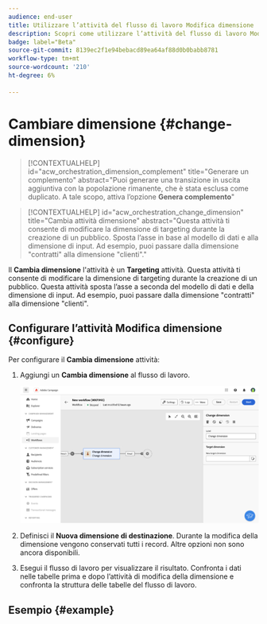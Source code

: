 ```yaml
---
audience: end-user
title: Utilizzare l’attività del flusso di lavoro Modifica dimensione
description: Scopri come utilizzare l’attività del flusso di lavoro Modifica dimensione
badge: label="Beta"
source-git-commit: 8139ec2f1e94bebacd89ea64af88d0b0babb8781
workflow-type: tm+mt
source-wordcount: '210'
ht-degree: 6%

---
```



# Cambiare dimensione {#change-dimension}

>[!CONTEXTUALHELP]
>id="acw_orchestration_dimension_complement"
>title="Generare un complemento"
>abstract="Puoi generare una transizione in uscita aggiuntiva con la popolazione rimanente, che è stata esclusa come duplicato. A tale scopo, attiva l’opzione **Genera complemento**"

>[!CONTEXTUALHELP]
>id="acw_orchestration_change_dimension"
>title="Cambia attività dimensione"
>abstract="Questa attività ti consente di modificare la dimensione di targeting durante la creazione di un pubblico. Sposta l’asse in base al modello di dati e alla dimensione di input. Ad esempio, puoi passare dalla dimensione &quot;contratti&quot; alla dimensione &quot;clienti&quot;."

Il **Cambia dimensione** l&#39;attività è un **Targeting** attività. Questa attività ti consente di modificare la dimensione di targeting durante la creazione di un pubblico. Questa attività sposta l’asse a seconda del modello di dati e della dimensione di input. Ad esempio, puoi passare dalla dimensione &quot;contratti&quot; alla dimensione &quot;clienti&quot;.

## Configurare l’attività Modifica dimensione {#configure}

Per configurare il **Cambia dimensione** attività:

1. Aggiungi un **Cambia dimensione** al flusso di lavoro.

   ![](../assets/workflow-change-dimension.png)

1. Definisci il **Nuova dimensione di destinazione**. Durante la modifica della dimensione vengono conservati tutti i record. Altre opzioni non sono ancora disponibili.

1. Esegui il flusso di lavoro per visualizzare il risultato. Confronta i dati nelle tabelle prima e dopo l’attività di modifica della dimensione e confronta la struttura delle tabelle del flusso di lavoro.

## Esempio {#example}


